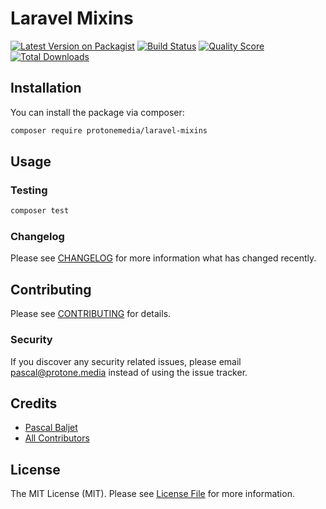 # Laravel Mixins

[![Latest Version on Packagist](https://img.shields.io/packagist/v/protonemedia/laravel-mixins.svg?style=flat-square)](https://packagist.org/packages/protonemedia/laravel-mixins)
[![Build Status](https://img.shields.io/travis/pascalbaljetmedia/laravel-mixins/master.svg?style=flat-square)](https://travis-ci.org/pascalbaljetmedia/laravel-mixins)
[![Quality Score](https://img.shields.io/scrutinizer/g/pascalbaljetmedia/laravel-mixins.svg?style=flat-square)](https://scrutinizer-ci.com/g/pascalbaljetmedia/laravel-mixins)
[![Total Downloads](https://img.shields.io/packagist/dt/protonemedia/laravel-mixins.svg?style=flat-square)](https://packagist.org/packages/protonemedia/laravel-mixins)

## Installation

You can install the package via composer:

```bash
composer require protonemedia/laravel-mixins
```

## Usage


### Testing

``` bash
composer test
```

### Changelog

Please see [CHANGELOG](CHANGELOG.md) for more information what has changed recently.

## Contributing

Please see [CONTRIBUTING](CONTRIBUTING.md) for details.

### Security

If you discover any security related issues, please email pascal@protone.media instead of using the issue tracker.

## Credits

- [Pascal Baljet](https://github.com/pascalbaljetmedia)
- [All Contributors](../../contributors)

## License

The MIT License (MIT). Please see [License File](LICENSE.md) for more information.
